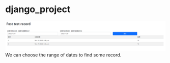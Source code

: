 # django_project

![alt text](https://github.com/rgmmmt4r/django_project/blob/main/past%20test%20record.png?raw=true)
We can choose the range of dates to find some record.
